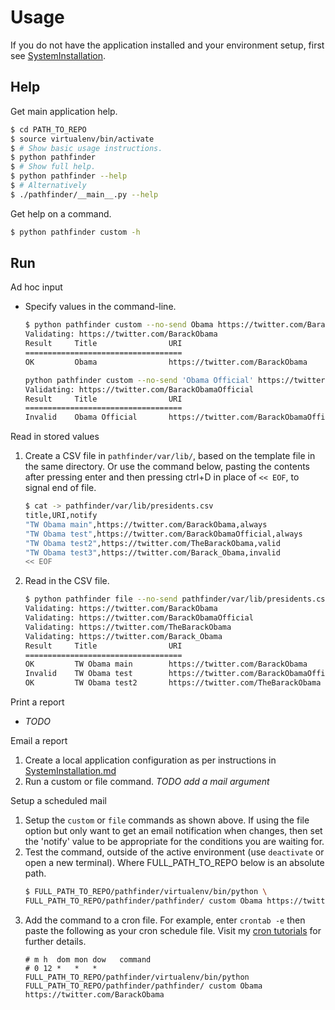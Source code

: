 # Usage

If you do not have the application installed and your environment setup, first see [SystemInstallation](SystemInstallation).

## Help

Get main application help.

```bash
$ cd PATH_TO_REPO
$ source virtualenv/bin/activate
$ # Show basic usage instructions.
$ python pathfinder
$ # Show full help.
$ python pathfinder --help
$ # Alternatively
$ ./pathfinder/__main__.py --help
```

Get help on a command.

```bash
$ python pathfinder custom -h
```


## Run

Ad hoc input

* Specify values in the command-line.

    ```bash
    $ python pathfinder custom --no-send Obama https://twitter.com/BarackObama
    Validating: https://twitter.com/BarackObama
    Result     Title                URI
    ===================================
    OK         Obama                https://twitter.com/BarackObama

    python pathfinder custom --no-send 'Obama Official' https://twitter.com/BarackObamaOfficial
    Validating: https://twitter.com/BarackObamaOfficial
    Result     Title                URI
    ===================================
    Invalid    Obama Official       https://twitter.com/BarackObamaOfficial
    ```

Read in stored values

1. Create a CSV file in `pathfinder/var/lib/`, based on the template file in the same directory. Or use the command below, pasting the contents after pressing enter and then pressing ctrl+D in place of `<< EOF`, to signal end of file.
    ```bash
    $ cat -> pathfinder/var/lib/presidents.csv
    title,URI,notify
    "TW Obama main",https://twitter.com/BarackObama,always
    "TW Obama test",https://twitter.com/BarackObamaOfficial,always
    "TW Obama test2",https://twitter.com/TheBarackObama,valid
    "TW Obama test3",https://twitter.com/Barack_Obama,invalid
    << EOF
    ```
2. Read in the CSV file.

    ```bash
    $ python pathfinder file --no-send pathfinder/var/lib/presidents.csv
    Validating: https://twitter.com/BarackObama
    Validating: https://twitter.com/BarackObamaOfficial
    Validating: https://twitter.com/TheBarackObama
    Validating: https://twitter.com/Barack_Obama
    Result     Title                URI
    ===================================
    OK         TW Obama main        https://twitter.com/BarackObama
    Invalid    TW Obama test        https://twitter.com/BarackObamaOfficial
    OK         TW Obama test2       https://twitter.com/TheBarackObama
    ```

Print a report

* _TODO_

Email a report

1. Create a local application configuration as per instructions in [SystemInstallation.md](docs/SystemInstallation.md)
2. Run a custom or file command. _TODO add a mail argument_


Setup a scheduled mail

1. Setup the `custom` or `file` commands as shown above. If using the file option but only want to get an email notification when changes, then set the 'notify' value to be appropriate for the conditions you are waiting for.
2. Test the command, outside of the active environment (use `deactivate` or open a new terminal). Where FULL_PATH_TO_REPO below is an absolute path.
    ```bash
    $ FULL_PATH_TO_REPO/pathfinder/virtualenv/bin/python \
    FULL_PATH_TO_REPO/pathfinder/pathfinder/ custom Obama https://twitter.com/BarackObama
    ```
3. Add the command to a cron file. For example, enter `crontab -e` then paste the following as your cron schedule file. Visit my [cron tutorials](https://github.com/MichaelCurrin/learn-to-code/tree/master/bash/tutorials/cron) for further details.
    ```
    # m h  dom mon dow   command
    # 0 12 *   *   *     FULL_PATH_TO_REPO/pathfinder/virtualenv/bin/python FULL_PATH_TO_REPO/pathfinder/pathfinder/ custom Obama https://twitter.com/BarackObama
    ```
